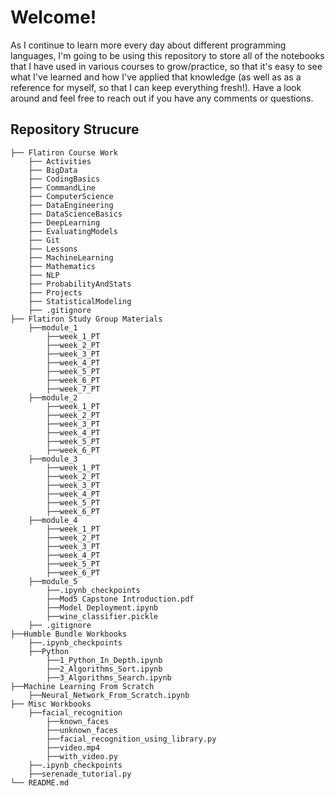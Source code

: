 # Welcome! 

As I continue to learn more every day about different programming languages, I'm going to be using this repository to store all of the notebooks that I have used in various courses to grow/practice, so that it's easy to see what I've learned and how I've applied that knowledge (as well as as a reference for myself, so that I can keep everything fresh!). Have a look around and feel free to reach out if you have any comments or questions. 

## Repository Strucure
```
├── Flatiron Course Work
    ├── Activities
    ├── BigData
    ├── CodingBasics
    ├── CommandLine
    ├── ComputerScience
    ├── DataEngineering
    ├── DataScienceBasics
    ├── DeepLearning
    ├── EvaluatingModels
    ├── Git
    ├── Lessons
    ├── MachineLearning
    ├── Mathematics
    ├── NLP
    ├── ProbabilityAndStats
    ├── Projects
    ├── StatisticalModeling
    ├── .gitignore
├── Flatiron Study Group Materials
    ├──module_1
        ├──week_1_PT
        ├──week_2_PT
        ├──week_3_PT
        ├──week_4_PT
        ├──week_5_PT
        ├──week_6_PT
        ├──week_7_PT
    ├──module_2
        ├──week_1_PT
        ├──week_2_PT
        ├──week_3_PT
        ├──week_4_PT
        ├──week_5_PT
        ├──week_6_PT
    ├──module_3
        ├──week_1_PT
        ├──week_2_PT
        ├──week_3_PT
        ├──week_4_PT
        ├──week_5_PT
        ├──week_6_PT
    ├──module_4
        ├──week_1_PT
        ├──week_2_PT
        ├──week_3_PT
        ├──week_4_PT
        ├──week_5_PT
        ├──week_6_PT
    ├──module_5
        ├──.ipynb_checkpoints
        ├──Mod5 Capstone Introduction.pdf
        ├──Model Deployment.ipynb
        ├──wine_classifier.pickle
    ├── .gitignore
├──Humble Bundle Workbooks
    ├──.ipynb_checkpoints
    ├──Python
        ├──1_Python_In_Depth.ipynb
        ├──2_Algorithms_Sort.ipynb
        ├──3_Algorithms_Search.ipynb 
├──Machine Learning From Scratch
    ├──Neural_Network_From_Scratch.ipynb 
├── Misc Workbooks
    ├──facial_recognition
        ├──known_faces
        ├──unknown_faces  
        ├──facial_recognition_using_library.py
        ├──video.mp4  
        ├──with_video.py
    ├──.ipynb_checkpoints
    ├──serenade_tutorial.py
└── README.md
